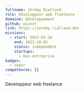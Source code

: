 ```yaml
---
fullname: Jérémy Rialland
role: Développeur web freelance
domaine: Développement
github: wiinxt
link: https://jeremy.rialland.dev
missions:
  - start: 2022-01-18
    end: 2023-10-01
    status: independent
    startups:
      - mon-entreprise
badges:
  - segur
competences: []
---
```

Développeur web freelance